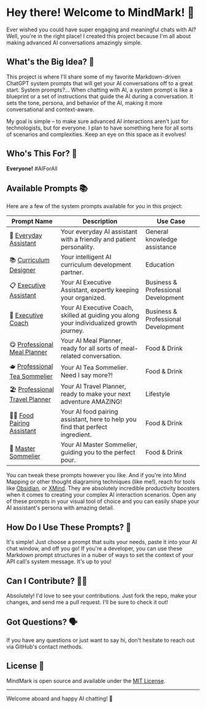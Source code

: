 # Hey there! Welcome to MindMark! 👋

Ever wished you could have super engaging and meaningful chats with AI? Well, you're in the right place! I created this project because I'm all about making advanced AI conversations amazingly simple.

## What's the Big Idea? 🧠

This project is where I'll share some of my favorite Markdown-driven ChatGPT system prompts that will get your AI conversations off to a great start. System prompts?... When chatting with AI, a system prompt is like a blueprint or a set of instructions that guide the AI during a conversation. It sets the tone, persona, and behavior of the AI, making it more conversational and context-aware.

My goal is simple – to make sure advanced AI interactions aren't just for technologists, but for everyone. I plan to have something here for all sorts of scenarios and complexities. Keep an eye on this space as it evolves!

## Who's This For? 🧐

**Everyone!** #AIForAll

## Available Prompts 📚

Here are a few of the system prompts available for you in this project:

| Prompt Name | Description | Use Case |
|-------------|-------------|----------|
| 🙌 [Everyday Assistant](./prompts/base-system-prompt.md) | Your everyday AI assistant with a friendly and patient personality. | General knowledge assistance |
| 📚 [Curriculum Designer](./prompts/education/curriculum-designer.md) | Your intelligent AI curriculum development partner. | Education |
| 📋 [Executive Assistant](./prompts/business/executive-assistant-system-prompt.md) | Your AI Executive Assistant, expertly keeping your organized. | Business & Professional Development |
| 💼 [Executive Coach](./prompts/business/executive-coach-system-prompt.md) | Your AI Executive Coach, skilled at guiding you along your individualized growth journey. | Business & Professional Development |
| 😋 [Professional Meal Planner](./prompts/food-drink/professional-meal-planner.md) | Your AI Meal Planner, ready for all sorts of meal-related conversation. | Food & Drink |
| 🫖 [Professional Tea Sommelier](./prompts/food-drink/professional-tea-sommelier.md) | Your AI Tea Sommelier. Need I say more?! | Food & Drink |
| 🏖️ [Professional Travel Planner](./prompts/lifestyle/professional-travel-planner.md) | Your AI Travel Planner, ready to make your next adventure AMAZING! | Lifestyle |
| 👩‍🍳 [Food Pairing Assistant](./prompts/food-drink/food-pairing-assistant.md) | Your AI food pairing assistant, here to help you find that perfect ingredient. | Food & Drink |
| 🍷 [Master Sommelier](./prompts/food-drink/master-wine-sommelier.md) | Your AI Master Sommelier, guiding you to the perfect pour. | Food & Drink |

You can tweak these prompts however you like. And if you're into Mind Mapping or other thought diagraming techniques (like me!), reach for tools like [Obsidian](https://obsidian.md/), or [XMind](https://xmind.app/). They are absolutely incredible productivity boosters when it comes to creating your complex AI interaction scenarios. Open any of these prompts in your visual tool of choice and you can easily shape your AI assistant's persona with amazing detail.

## How Do I Use These Prompts? 🤔

It's simple! Just choose a prompt that suits your needs, paste it into your AI chat window, and off you go! If you're a developer, you can use these Markdown prompt structures in a nuber of ways to set the context of your API call's system message. It's up to you!

## Can I Contribute? 🙋‍♂️

Absolutely! I'd love to see your contributions. Just fork the repo, make your changes, and send me a pull request. I'll be sure to check it out!

## Got Questions? 🗣️

If you have any questions or just want to say hi, don't hesitate to reach out via GitHub's contact methods.

## License 📄

MindMark is open source and available under the [MIT License](LICENSE).

---

Welcome aboard and happy AI chatting! 🚀
